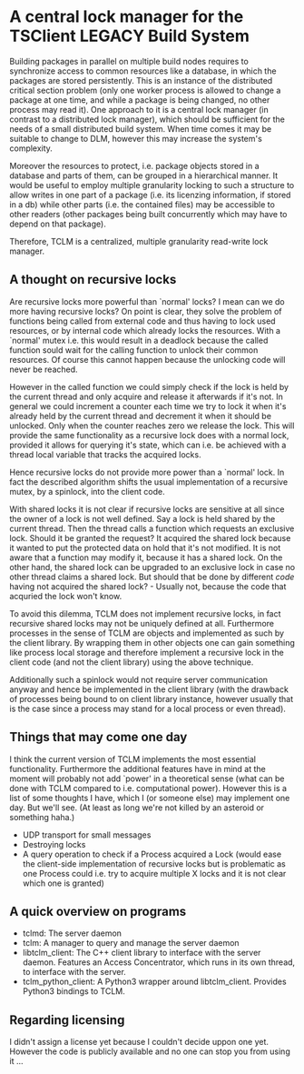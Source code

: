 # A central lock manager for the TSClient LEGACY Build System

Building packages in parallel on multiple build nodes requires to synchronize
access to common resources like a database, in which the packages are stored
persistently. This is an instance of the distributed critical section problem
(only one worker process is allowed to change a package at one time, and while a
package is being changed, no other process may read it). One approach to it is a
central lock manager (in contrast to a distributed lock manager), which should
be sufficient for the needs of a small distributed build system. When time comes
it may be suitable to change to DLM, however this may increase the system's
complexity.

Moreover the resources to protect, i.e. package objects stored in a database and
parts of them, can be grouped in a hierarchical manner. It would be useful to
employ multiple granularity locking to such a structure to allow writes in one
part of a package (i.e. its licenzing information, if stored in a db) while
other parts (i.e. the contained files) may be accessible to other readers (other
packages being built concurrently which may have to depend on that package).

Therefore, TCLM is a centralized, multiple granularity read-write lock manager.

## A thought on recursive locks
Are recursive locks more powerful than \`normal' locks? I mean can we do more
having recursive locks? On point is clear, they solve the problem of functions
being called from external code and thus having to lock used resources, or by
internal code which already locks the resources. With a \`normal' mutex i.e. this
would result in a deadlock because the called function sould wait for the
calling function to unlock their common resources. Of course this cannot happen
because the unlocking code will never be reached.

However in the called function we could simply check if the lock is held by the
current thread and only acquire and release it afterwards if it's not. In
general we could increment a counter each time we try to lock it when it's
already held by the current thread and decrement it when it should be unlocked.
Only when the counter reaches zero we release the lock. This will provide the
same functionality as a recursive lock does with a normal lock, provided it
allows for querying it's state, which can i.e. be achieved with a thread local
variable that tracks the acquired locks.

Hence recursive locks do not provide more power than a \`normal' lock. In fact
the described algorithm shifts the usual implementation of a recursive mutex, by
a spinlock, into the client code.

With shared locks it is not clear if recursive locks are sensitive at all since
the owner of a lock is not well defined. Say a lock is held shared by the
current thread. Then the thread calls a function which requests an exclusive
lock. Should it be granted the request? It acquired the shared lock because it
wanted to put the protected data on hold that it's not modified. It is not aware
that a function may modify it, because it has a shared lock. On the other hand,
the shared lock can be upgraded to an exclusive lock in case no other thread
claims a shared lock. But should that be done by different *code* having not
acquired the shared lock? - Usually not, because the code that acquried the lock
won't know.

To avoid this dilemma, TCLM does not implement recursive locks, in fact
recursive shared locks may not be uniquely defined at all. Furthermore processes
in the sense of TCLM are objects and implemented as such by the client library.
By wrapping them in other objects one can gain something like process local
storage and therefore implement a recursive lock in the client code (and not the
client library) using the above technique.

Additionally such a spinlock would not require server communication anyway and
hence be implemented in the client library (with the drawback of processes being
bound to on client library instance, however usually that is the case since a
process may stand for a local process or even thread).

## Things that may come one day
I think the current version of TCLM implements the most essential functionality.
Furthermore the additional features have in mind at the moment will probably not
add \`power' in a theoretical sense (what can be done with TCLM compared to i.e.
computational power). However this is a list of some thoughts I have, which I
(or someone else) may implement one day. But we'll see. (At least as long we're
not killed by an asteroid or something haha.)

  * UDP transport for small messages
  * Destroying locks
  * A query operation to check if a Process acquired a Lock (would ease the
    client-side implementation of recursive locks but is problematic as one
    Process could i.e. try to acquire multiple X locks and it is not clear which
    one is granted)

## A quick overview on programs
  * tclmd: The server daemon
  * tclm: A manager to query and manage the server daemon
  * libtclm\_client: The C++ client library to interface with the server daemon.
    Features an Access Concentrator, which runs in its own thread, to interface
    with the server.
  * tclm\_python\_client: A Python3 wrapper around libtclm\_client. Provides
    Python3 bindings to TCLM.

## Regarding licensing
I didn't assign a license yet because I couldn't decide uppon one yet. However
the code is publicly available and no one can stop you from using it ...
